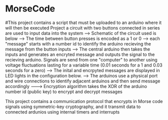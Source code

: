 # MorseCode
#This project contains a script that must be uploaded to an arduino where it will then be executed 
Project   a circuit with two buttons connected in series are used to input data into the system
--> Schematic of the circuit used is below
--> The time between button presses is encoded as a 1 or 0
--> each "message" starts with a number id to identify the arduino 
recieving the message from the button inputs
--> The central arduino then takes the inputs and generates an encryted 
message and outputs the signal to the recieving arduino. Signals are send 
from one "computer" to another using voltage fluctuations lasting for a 
variable time (0.01 seconds for a 1 and 0.03 seconds for a zero)
--> The inital and encrpyted messages are displayed in LED lights in the 
configuration below.
--> The arduinos use a physical port and wire connections to identify 
adjacent arduinos and then send message accordingly
---> Encryption algorithm takes the XOR of the arduino number id 
(public key) to encrypt and decrypt messages
                  
             
This project contains a communication protocol that encrypts in Morse code signals using
symmetric-key cryptography, and it transmit data to connected ardunios using internal timers and interrupts
